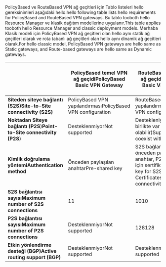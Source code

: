 <span data-ttu-id="a3536-101">PolicyBased ve RouteBased VPN ağ geçitleri için Tablo listeleri hello gereksinimleri aşağıdaki hello.</span><span class="sxs-lookup"><span data-stu-id="a3536-101">hello following table lists hello requirements for PolicyBased and RouteBased VPN gateways.</span></span> <span data-ttu-id="a3536-102">Bu tablo tooboth hello Resource Manager ve klasik dağıtım modellerine uygulanır.</span><span class="sxs-lookup"><span data-stu-id="a3536-102">This table applies tooboth hello Resource Manager and classic deployment models.</span></span> <span data-ttu-id="a3536-103">Merhaba Klasik modeli için PolicyBased VPN ağ geçitleri olan hello aynı statik ağ geçitleri olarak ve rota tabanlı ağ geçitleri olan hello aynı dinamik ağ geçitleri olarak.</span><span class="sxs-lookup"><span data-stu-id="a3536-103">For hello classic model, PolicyBased VPN gateways are hello same as Static gateways, and Route-based gateways are hello same as Dynamic gateways.</span></span>

|  | <span data-ttu-id="a3536-104">**PolicyBased temel VPN ağ geçidi**</span><span class="sxs-lookup"><span data-stu-id="a3536-104">**PolicyBased Basic VPN Gateway**</span></span> | <span data-ttu-id="a3536-105">**RouteBased temel VPN ağ geçidi**</span><span class="sxs-lookup"><span data-stu-id="a3536-105">**RouteBased Basic VPN Gateway**</span></span> | <span data-ttu-id="a3536-106">**RouteBased standart VPN ağ geçidi**</span><span class="sxs-lookup"><span data-stu-id="a3536-106">**RouteBased Standard VPN Gateway**</span></span> | <span data-ttu-id="a3536-107">**RouteBased yüksek performanslı VPN Gateway**</span><span class="sxs-lookup"><span data-stu-id="a3536-107">**RouteBased High Performance VPN Gateway**</span></span> |
| --- | --- | --- | --- | --- |
| <span data-ttu-id="a3536-108">**Siteden siteye bağlantı (S2S)**</span><span class="sxs-lookup"><span data-stu-id="a3536-108">**Site-to-Site connectivity   (S2S)**</span></span> |<span data-ttu-id="a3536-109">PolicyBased VPN yapılandırması</span><span class="sxs-lookup"><span data-stu-id="a3536-109">PolicyBased VPN configuration</span></span> |<span data-ttu-id="a3536-110">RouteBased VPN yapılandırması</span><span class="sxs-lookup"><span data-stu-id="a3536-110">RouteBased VPN configuration</span></span> |<span data-ttu-id="a3536-111">RouteBased VPN yapılandırması</span><span class="sxs-lookup"><span data-stu-id="a3536-111">RouteBased VPN configuration</span></span> |<span data-ttu-id="a3536-112">RouteBased VPN yapılandırması</span><span class="sxs-lookup"><span data-stu-id="a3536-112">RouteBased VPN configuration</span></span> |
| <span data-ttu-id="a3536-113">**Noktadan Siteye bağlantı (P2S**)</span><span class="sxs-lookup"><span data-stu-id="a3536-113">**Point-to-Site connectivity (P2S**)</span></span> |<span data-ttu-id="a3536-114">Desteklenmiyor</span><span class="sxs-lookup"><span data-stu-id="a3536-114">Not supported</span></span> |<span data-ttu-id="a3536-115">Destekleniyor (S2S ile birlikte var olabilir)</span><span class="sxs-lookup"><span data-stu-id="a3536-115">Supported (Can coexist with S2S)</span></span> |<span data-ttu-id="a3536-116">Destekleniyor (S2S ile birlikte var olabilir)</span><span class="sxs-lookup"><span data-stu-id="a3536-116">Supported (Can coexist with S2S)</span></span> |<span data-ttu-id="a3536-117">Destekleniyor (S2S ile birlikte var olabilir)</span><span class="sxs-lookup"><span data-stu-id="a3536-117">Supported (Can coexist with S2S)</span></span> |
| <span data-ttu-id="a3536-118">**Kimlik doğrulama yöntemi**</span><span class="sxs-lookup"><span data-stu-id="a3536-118">**Authentication method**</span></span> |<span data-ttu-id="a3536-119">Önceden paylaşılan anahtar</span><span class="sxs-lookup"><span data-stu-id="a3536-119">Pre-shared key</span></span> |<span data-ttu-id="a3536-120">S2S bağlantısı için önceden paylaşılan anahtar, P2S bağlantısı için sertifikalar</span><span class="sxs-lookup"><span data-stu-id="a3536-120">Pre-shared key for S2S connectivity, Certificates for P2S connectivity</span></span> |<span data-ttu-id="a3536-121">S2S bağlantısı için önceden paylaşılan anahtar, P2S bağlantısı için sertifikalar</span><span class="sxs-lookup"><span data-stu-id="a3536-121">Pre-shared key for S2S connectivity, Certificates for P2S connectivity</span></span> |<span data-ttu-id="a3536-122">S2S bağlantısı için önceden paylaşılan anahtar, P2S bağlantısı için sertifikalar</span><span class="sxs-lookup"><span data-stu-id="a3536-122">Pre-shared key for S2S connectivity, Certificates for P2S connectivity</span></span> |
| <span data-ttu-id="a3536-123">**S2S bağlantısı sayısı**</span><span class="sxs-lookup"><span data-stu-id="a3536-123">**Maximum number of S2S connections**</span></span> |<span data-ttu-id="a3536-124">1</span><span class="sxs-lookup"><span data-stu-id="a3536-124">1</span></span> |<span data-ttu-id="a3536-125">10</span><span class="sxs-lookup"><span data-stu-id="a3536-125">10</span></span> |<span data-ttu-id="a3536-126">10</span><span class="sxs-lookup"><span data-stu-id="a3536-126">10</span></span> |<span data-ttu-id="a3536-127">30</span><span class="sxs-lookup"><span data-stu-id="a3536-127">30</span></span> |
| <span data-ttu-id="a3536-128">**P2S bağlantısı sayısı**</span><span class="sxs-lookup"><span data-stu-id="a3536-128">**Maximum number of P2S connections**</span></span> |<span data-ttu-id="a3536-129">Desteklenmiyor</span><span class="sxs-lookup"><span data-stu-id="a3536-129">Not supported</span></span> |<span data-ttu-id="a3536-130">128</span><span class="sxs-lookup"><span data-stu-id="a3536-130">128</span></span> |<span data-ttu-id="a3536-131">128</span><span class="sxs-lookup"><span data-stu-id="a3536-131">128</span></span> |<span data-ttu-id="a3536-132">128</span><span class="sxs-lookup"><span data-stu-id="a3536-132">128</span></span> |
| <span data-ttu-id="a3536-133">**Etkin yönlendirme desteği (BGP)**</span><span class="sxs-lookup"><span data-stu-id="a3536-133">**Active routing support (BGP)**</span></span> |<span data-ttu-id="a3536-134">Desteklenmiyor</span><span class="sxs-lookup"><span data-stu-id="a3536-134">Not supported</span></span> |<span data-ttu-id="a3536-135">Desteklenmiyor</span><span class="sxs-lookup"><span data-stu-id="a3536-135">Not supported</span></span> |<span data-ttu-id="a3536-136">Destekleniyor</span><span class="sxs-lookup"><span data-stu-id="a3536-136">Supported</span></span> |<span data-ttu-id="a3536-137">Destekleniyor</span><span class="sxs-lookup"><span data-stu-id="a3536-137">Supported</span></span> |


